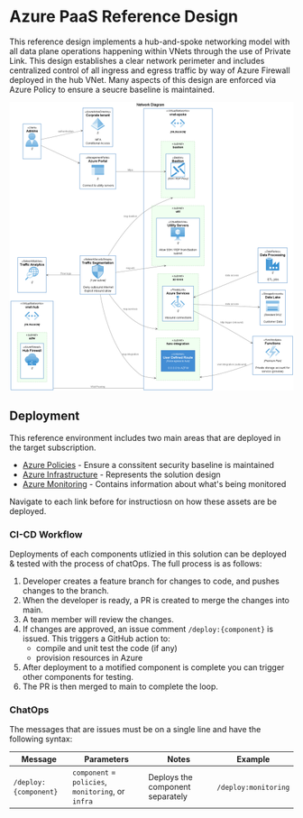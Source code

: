# Azure PaaS Reference Design

This reference design implements a hub-and-spoke networking model with all data plane operations happening within VNets through the use of Private Link. This design establishes a clear network perimeter and includes centralized control of all ingress and egress traffic by way of Azure Firewall deployed in the hub VNet. Many aspects of this design are enforced via Azure Policy to ensure a seucre baseline is maintained.

<img src="images/diagram-network.png" alt="Network diagram"/>

## Deployment

This reference environment includes two main areas that are deployed in the target subscription.

* [Azure Policies](policies/readme.md) - Ensure a conssitent security baseline is maintained
* [Azure Infrastructure](deployments/readme.md) - Represents the solution design
* [Azure Monitoring](monitoring/readme.md) - Contains information about what's being monitored

Navigate to each link before for instructiosn on how these assets are be deployed.

### CI-CD Workflow

Deployments of each components utlizied in this solution can be deployed & tested with the process of chatOps. The full process is as follows:

1. Developer creates a feature branch for changes to code, and pushes changes to the branch.
1. When the developer is ready, a PR is created to merge the changes into main.
1. A team member will review the changes.
1. If changes are approved, an issue comment `/deploy:{component}` is issued. This triggers a GitHub action to:
   - compile and unit test the code (if any)
   - provision resources in Azure
1. After deployment to a motified component is complete you can trigger other components for testing.
1. The PR is then merged to main to complete the loop.

### ChatOps
The messages that are issues must be on a single line and have the following syntax:

|Message|Parameters|Notes|Example|
|---|---|---|---|
|`/deploy:{component}`| `component` = `policies`, `monitoring`, or `infra` | Deploys the component separately | `/deploy:monitoring`